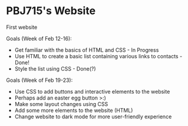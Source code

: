 # PBJ715's Website
First website

Goals (Week of Feb 12-16):
* Get familiar with the basics of HTML and CSS - In Progress
* Use HTML to create a basic list containing various links to contacts - Done!
* Style the list using CSS - Done(?)

Goals (Week of Feb 19-23):
* Use CSS to add buttons and interactive elements to the website
* Perhaps add an easter egg button >:)
* Make some layout changes using CSS
* Add some more elements to the website (HTML)
* Change website to dark mode for more user-friendly experience

